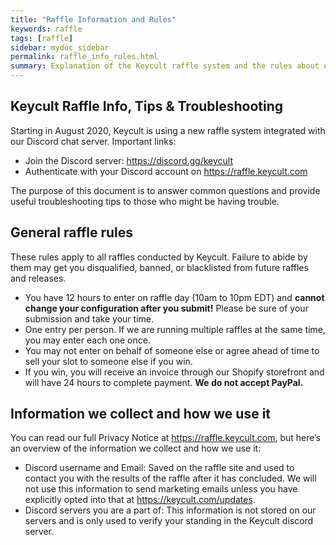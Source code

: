 ```yaml
---
title: "Raffle Information and Rules"
keywords: raffle
tags: [raffle]
sidebar: mydoc_sidebar
permalink: raffle_info_rules.html
summary: Explanation of the Keycult raffle system and the rules about entering raffles 
---
```


## Keycult Raffle Info, Tips & Troubleshooting 
Starting in August 2020, Keycult is using a new raffle system integrated with our Discord chat server. Important links:

- Join the Discord server: <https://discord.gg/keycult>
- Authenticate with your Discord account on <https://raffle.keycult.com>

The purpose of this document is to answer common questions and provide useful troubleshooting tips to those who might be having trouble.


## General raffle rules

These rules apply to all raffles conducted by Keycult. Failure to abide by them may get you disqualified, banned, or blacklisted from future raffles and releases.

- You have 12 hours to enter on raffle day (10am to 10pm EDT) and **cannot change your configuration after you submit!** Please be sure of your submission and take your time.
- One entry per person. If we are running multiple raffles at the same time, you may enter each one once.
- You may not enter on behalf of someone else or agree ahead of time to sell your slot to someone else if you win.
- If you win, you will receive an invoice through our Shopify storefront and will have 24 hours to complete payment. **We do not accept PayPal.**


## Information we collect and how we use it

You can read our full Privacy Notice at <https://raffle.keycult.com>, but here’s an overview of the information we collect and how we use it:

- Discord username and Email: Saved on the raffle site and used to contact you with the results of the raffle after it has concluded. We will not use this information to send marketing emails unless you have explicitly opted into that at <https://keycult.com/updates>.
- Discord servers you are a part of: This information is not stored on our servers and is only used to verify your standing in the Keycult discord server.
